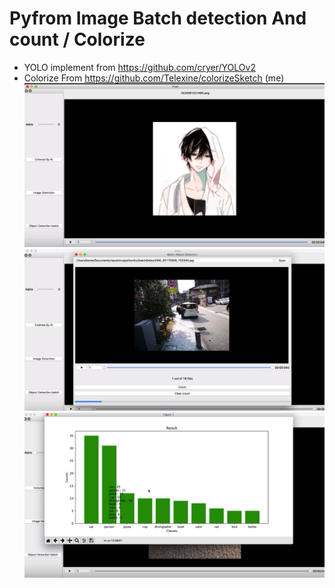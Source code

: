 # Pyfrom Image Batch detection And count / Colorize 
  - YOLO implement from https://github.com/cryer/YOLOv2
  - Colorize From https://github.com/Telexine/colorizeSketch (me)
 ![alt text](https://github.com/Telexine/ImageProcesscingPython/blob/master/1.png "example1")
 ![alt text](https://github.com/Telexine/ImageProcesscingPython/blob/master/2.png "example1")
 ![alt text](https://github.com/Telexine/ImageProcesscingPython/blob/master/3.png "example1")
